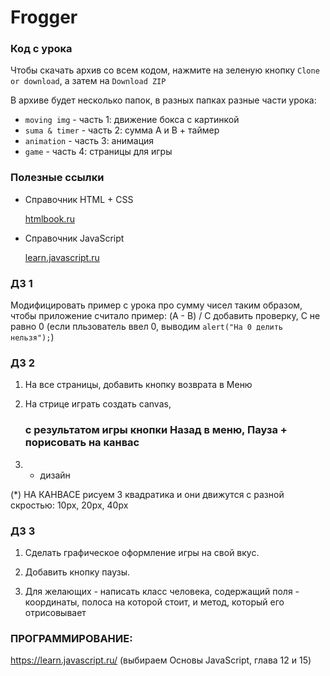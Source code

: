 # Frogger
### Код с урока

Чтобы скачать архив со всем кодом, нажмите на зеленую кнопку `Clone or download`, а затем на `Download ZIP`

В архиве будет несколько папок, в разных папках разные части урока:
* `moving img` - часть 1: движение бокса с картинкой
* `suma & timer` - часть 2: сумма A и B + таймер
* `animation`	- часть 3: анимация
* `game` - часть 4: страницы для игры

### Полезные ссылки

* Справочник HTML + CSS

    [htmlbook.ru](https://www.htmlbook.ru)


* Справочник JavaScript

    [learn.javascript.ru](learn.javascript.ru)


### ДЗ 1

Модифицировать пример с урока про сумму чисел таким образом,
	чтобы приложение считало пример:
	(A - B) / C
	добавить проверку, С не равно 0 (если пльзователь ввел 0,
		выводим `alert("На 0 делить нельзя");`)
    

### ДЗ 2

1) На все страницы, добавить кнопку возврата в Меню

2) На стрице играть создать canvas, <h3> с результатом игры кнопки Назад в меню, Пауза + порисовать на канвас

3) + дизайн

(*) НА КАНВАСЕ рисуем 3 квадратика и они движутся с разной скростью:
	10px, 20px, 40px
	
### ДЗ 3

1) Сделать графическое оформление игры на свой вкус.

2) Добавить кнопку паузы.

3) Для желающих - написать класс человека, содержащий поля - координаты, полоса на которой стоит, и метод, который его отрисовывает

### ПРОГРАММИРОВАНИЕ:
https://learn.javascript.ru/ (выбираем Основы JavaScript, глава 12 и 15)


